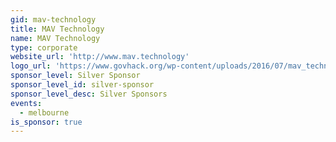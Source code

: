 ```yaml
---
gid: mav-technology
title: MAV Technology
name: MAV Technology
type: corporate
website_url: 'http://www.mav.technology'
logo_url: 'https://www.govhack.org/wp-content/uploads/2016/07/mav_technology.png'
sponsor_level: Silver Sponsor
sponsor_level_id: silver-sponsor
sponsor_level_desc: Silver Sponsors
events:
  - melbourne
is_sponsor: true
---
```

